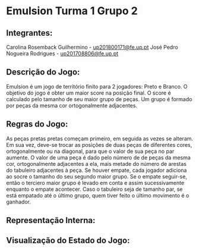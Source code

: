 # Emulsion Turma 1 Grupo 2

## Integrantes:
Carolina Rosemback Guilhermino - up201800171@fe.up.pt
José Pedro Nogueira Rodrigues - up201708806@fe.up.pt

## Descrição do Jogo:
Emulsion é um jogo de território finito para 2 jogadores: Preto e Branco. O objetivo do jogo é obter um maior score na posição final. O score é calculado pelo tamanho de seu maior grupo de peças.
Um grupo é formado por peças da mesma cor ortogonalmente adjacentes.

## Regras do Jogo:
As peças pretas pretas começam primeiro, em seguida as vezes se alteram. Em sua vez, deve-se trocar as posições de duas peças de diferentes cores, ortogonalmente ou na diagonal, para que o valor de sua peça no par aumente. 
O valor de uma peça é dado pelo número de de peças da mesma cor, ortogonalmente adjacentes a ela, mais metade do número de arestas do tabuleiro adjacentes à peça.
Se houver empate, cada jogador adiciona ao socre o tamanho do seu segundo maior grupo. Se o empate seguir-se, então o terciero maior grupo é levado em conta e assim sucessivamente enquanto o empate acontecer. Caso o tabuleiro seja de tamanho par, se está empatado até o último grupo, quem tiver feito o último movimento é o ganhador.

## Representação Interna:

## Visualização do Estado do Jogo:
